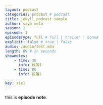 ```yaml
---
layout: podcast
categories: podcast # podcast
title: jekyll podcast sample
author: sayo melu
season: 1
episode: 1
episodeType: full # full | trailer | bonus
explicit: false # true | false
audio: /audio/test.m4a
length: 89 # in seconds
shownotes:
    - time: 30
      info: 段落1
    - time: 80
      info: 段落2

key: s1e1
---
```


this is **episode note**.

